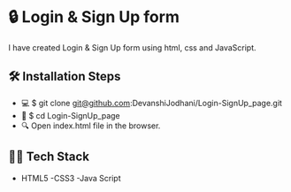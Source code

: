 # 🔒 Login & Sign Up form

I have created Login & Sign Up form using html, css and JavaScript.


## 🛠️ Installation Steps
- 💻 $ git clone git@github.com:DevanshiJodhani/Login-SignUp_page.git
- 📂 $ cd Login-SignUp_page
- 🔍 Open index.html file in the browser.

## 👩‍💻 Tech Stack
- HTML5
-CSS3
-Java Script